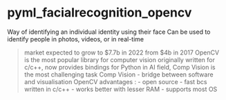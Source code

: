 # pyml_facialrecognition_opencv
Way of identifying an individual identity using their face
Can be used to identify people in photos, videos, or in real-time
> market expected to grow to $7.7b in 2022 from $4b in 2017
> OpenCV is the most popular library for computer vision
> originally written for c/c++, now provides bindings for Python
> in AI field, Comp Vision is the most challenging task
> Comp Vision - bridge between software and visualisation
> OpenCV advantages   : - open source
                        - fast bcs written in c/c++
                        - works better with lesser RAM
                        - supports most OS
